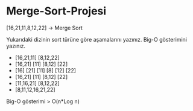 # Merge-Sort-Projesi

[16,21,11,8,12,22] -> Merge Sort

Yukarıdaki dizinin sort türüne göre aşamalarını yazınız.  Big-O gösterimini yazınız.

- [16,21,11]  [8,12,22]
- [16,21] [11]  [8,12]  [22]
- [16]  [21]  [11]  [8]  [12]  [22]
- [16,21] [11]  [8,12]  [22]
- [11,16,21]  [8,12,22]
- [8,11,12,16,21,22]

Big-O gösterimi > O(n*Log n)
